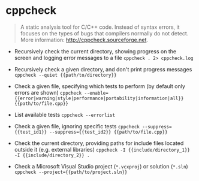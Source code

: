 # cppcheck
> A static analysis tool for C/C++ code.
> Instead of syntax errors, it focuses on the types of bugs that compilers normally do not detect.
> More information: <http://cppcheck.sourceforge.net>.

- Recursively check the current directory, showing progress on the screen and logging error messages to a file
`cppcheck . 2> cppcheck.log`

- Recursively check a given directory, and don't print progress messages
`cppcheck --quiet {{path/to/directory}}`

- Check a given file, specifying which tests to perform (by default only errors are shown)
`cppcheck --enable={{error|warning|style|performance|portability|information|all}} {{path/to/file.cpp}}`

- List available tests
`cppcheck --errorlist`

- Check a given file, ignoring specific tests
`cppcheck --suppress={{test_id1}} --suppress={{test_id2}} {{path/to/file.cpp}}`

- Check the current directory, providing paths for include files located outside it (e.g. external libraries)
`cppcheck -I {{include/directory_1}} -I {{include/directory_2}} .`

- Check a Microsoft Visual Studio project (`*.vcxproj`) or solution (`*.sln`)
`cppcheck --project={{path/to/project.sln}}`
